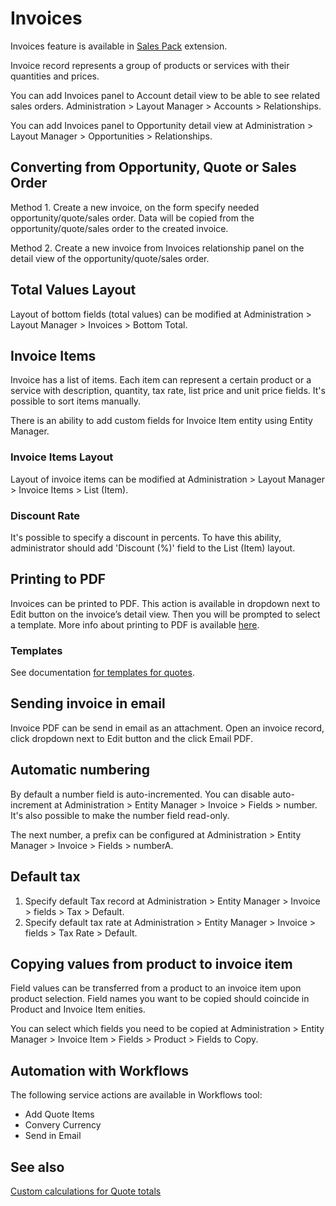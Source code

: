 # Invoices

Invoices feature is available in [Sales Pack](https://www.espocrm.com/extensions/sales-pack/) extension.

Invoice record represents a group of products or services with their quantities and prices.

You can add Invoices panel to Account detail view to be able to see related sales orders. Administration > Layout Manager > Accounts > Relationships.

You can add Invoices panel to Opportunity detail view at Administration > Layout Manager > Opportunities > Relationships.

## Converting from Opportunity, Quote or Sales Order 

Method 1. Create a new invoice, on the form specify needed opportunity/quote/sales order. Data will be copied from the opportunity/quote/sales order to the created invoice.

Method 2. Create a new invoice from Invoices relationship panel on the detail view of the opportunity/quote/sales order.

## Total Values Layout

Layout of bottom fields (total values) can be modified at Administration > Layout Manager > Invoices > Bottom Total.

## Invoice Items

Invoice has a list of items. Each item can represent a certain product or a service with description, quantity, tax rate, list price and unit price fields. It's possible to sort items manually.

There is an ability to add custom fields for Invoice Item entity using Entity Manager.

### Invoice Items Layout

Layout of invoice items can be modified at Administration > Layout Manager > Invoice Items > List (Item).

### Discount Rate

It's possible to specify a discount in percents. To have this ability, administrator should add 'Discount (%)' field to the List (Item) layout.

## Printing to PDF

Invoices can be printed to PDF. This action is available in dropdown next to Edit button on the invoice’s detail view. Then you will be prompted to select a template. More info about printing to PDF is available [here](printing-to-pdf.md).

### Templates

See documentation [for templates for quotes](quotes.md#templates).

## Sending invoice in email

Invoice PDF can be send in email as an attachment. Open an invoice record, click dropdown next to Edit button and the click Email PDF.

## Automatic numbering

By default a number field is auto-incremented. You can disable auto-increment at Administration > Entity Manager > Invoice > Fields > number. It's also possible to make the number field read-only.

The next number, a prefix can be configured at Administration > Entity Manager > Invoice > Fields > numberA.

## Default tax

1. Specify default Tax record at Administration > Entity Manager > Invoice > fields > Tax > Default.
2. Specify default tax rate at Administration > Entity Manager > Invoice > fields > Tax Rate > Default.

## Copying values from product to invoice item

Field values can be transferred from a product to an invoice item upon product selection. Field names you want to be copied should coincide in Product and Invoice Item enities.

You can select which fields you need to be copied at Administration > Entity Manager > Invoice Item > Fields > Product > Fields to Copy.

## Automation with Workflows

The following service actions are available in Workflows tool:

* Add Quote Items
* Convery Currency
* Send in Email

## See also

[Custom calculations for Quote totals](../development/quote-custom-calculations.md)
